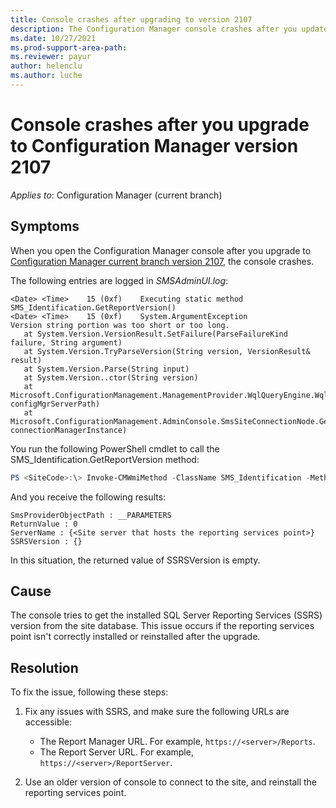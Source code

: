 ```yaml
---
title: Console crashes after upgrading to version 2107
description: The Configuration Manager console crashes after you update to Configuration Manager current branch version 2107. This issue occurs if the reporting services point isn't installed correctly.
ms.date: 10/27/2021
ms.prod-support-area-path: 
ms.reviewer: payur
author: helenclu
ms.author: luche
---
```

# Console crashes after you upgrade to Configuration Manager version 2107

*Applies to*: Configuration Manager (current branch)

## Symptoms

When you open the Configuration Manager console after you upgrade to [Configuration Manager current branch version 2107](/mem/configmgr/core/plan-design/changes/whats-new-in-version-2107), the console crashes.

The following entries are logged in *SMSAdminUI.log*:

```output
<Date> <Time>    15 (0xf)    Executing static method SMS_Identification.GetReportVersion()
<Date> <Time>    15 (0xf)    System.ArgumentException
Version string portion was too short or too long.
   at System.Version.VersionResult.SetFailure(ParseFailureKind failure, String argument)
   at System.Version.TryParseVersion(String version, VersionResult& result)
   at System.Version.Parse(String input)
   at System.Version..ctor(String version)
   at Microsoft.ConfigurationManagement.ManagementProvider.WqlQueryEngine.WqlConnectionManager.Connect(String configMgrServerPath)
   at Microsoft.ConfigurationManagement.AdminConsole.SmsSiteConnectionNode.GetConnectionManagerInstance(String connectionManagerInstance)
```

You run the following PowerShell cmdlet to call the SMS_Identification.GetReportVersion method:

```powershell
PS <SiteCode>:\> Invoke-CMWmiMethod -ClassName SMS_Identification -MethodName GetReportVersion -parameter @{ Sitecode = '<SiteCode>' }
```

And you receive the following results:

```output
SmsProviderObjectPath : __PARAMETERS
ReturnValue : 0
ServerName : {<Site server that hosts the reporting services point>}
SSRSVersion : {}
```

In this situation, the returned value of SSRSVersion is empty.

## Cause

The console tries to get the installed SQL Server Reporting Services (SSRS) version from the site database. This issue occurs if the reporting services point isn't correctly installed or reinstalled after the upgrade.

## Resolution

To fix the issue, following these steps:

1. Fix any issues with SSRS, and make sure the following URLs are accessible:

   - The Report Manager URL. For example, `https://<server>/Reports`.
   - The Report Server URL. For example, `https://<server>/ReportServer`.
1. Use an older version of console to connect to the site, and reinstall the reporting services point.
